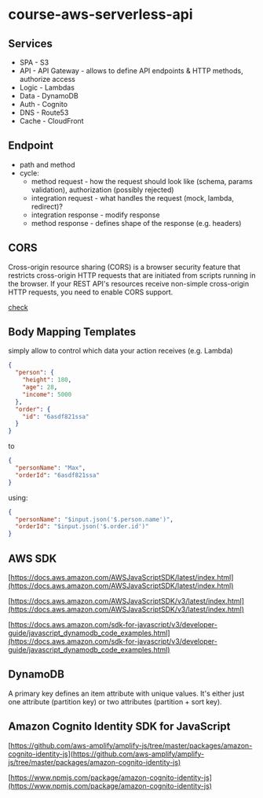 # course-aws-serverless-api

## Services

- SPA - S3
- API - API Gateway - allows to define API endpoints & HTTP methods, authorize access
- Logic - Lambdas
- Data - DynamoDB
- Auth - Cognito
- DNS - Route53
- Cache - CloudFront

## Endpoint

- path and method
- cycle:
    - method request - how the request should look like (schema, params validation), authorization (possibly rejected)
    - integration request - what handles the request (mock, lambda, redirect)?
    - integration response - modify response
    - method response - defines shape of the response (e.g. headers)

## CORS

Cross-origin resource sharing (CORS) is a browser security feature that restricts cross-origin HTTP requests that are
initiated from scripts running in the browser. If your REST API's resources receive non-simple cross-origin HTTP
requests, you need to enable CORS support.

[check](https://docs.aws.amazon.com/apigateway/latest/developerguide/how-to-cors.html)

## Body Mapping Templates

simply allow to control which data your action receives (e.g. Lambda)

```json
{
  "person": {
    "height": 180,
    "age": 28,
    "income": 5000
  },
  "order": {
    "id": "6asdf821ssa"
  }
}
```

to

```json
{
  "personName": "Max",
  "orderId": "6asdf821ssa"
}
```

using:

```json
{
  "personName": "$input.json('$.person.name')",
  "orderId": "$input.json('$.order.id')"
}
```

## AWS SDK

[https://docs.aws.amazon.com/AWSJavaScriptSDK/latest/index.html](https://docs.aws.amazon.com/AWSJavaScriptSDK/latest/index.html)

[https://docs.aws.amazon.com/AWSJavaScriptSDK/v3/latest/index.html](https://docs.aws.amazon.com/AWSJavaScriptSDK/v3/latest/index.html)

[https://docs.aws.amazon.com/sdk-for-javascript/v3/developer-guide/javascript_dynamodb_code_examples.html](https://docs.aws.amazon.com/sdk-for-javascript/v3/developer-guide/javascript_dynamodb_code_examples.html)

## DynamoDB

A primary key defines an item attribute with unique values.
It's either just one attribute (partition key) or two attributes (partition + sort key).

## Amazon Cognito Identity SDK for JavaScript

[https://github.com/aws-amplify/amplify-js/tree/master/packages/amazon-cognito-identity-js](https://github.com/aws-amplify/amplify-js/tree/master/packages/amazon-cognito-identity-js)

[https://www.npmjs.com/package/amazon-cognito-identity-js](https://www.npmjs.com/package/amazon-cognito-identity-js)
